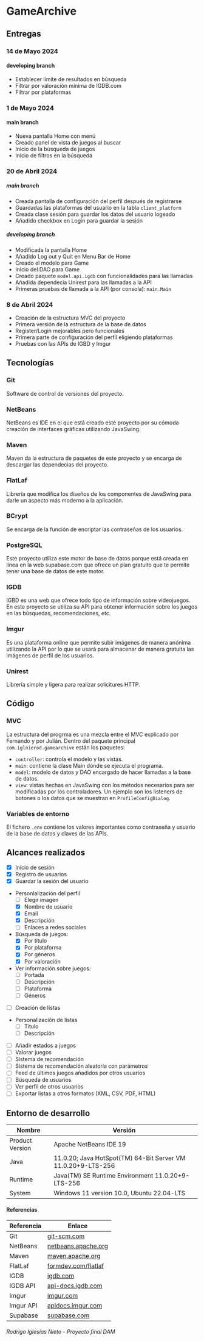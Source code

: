 # GameArchive

## Entregas
### 14 de Mayo 2024
#### developing branch
- Establecer limite de resultados en búsqueda
- Filtrar por valoración mínima de IGDB.com
- Filtrar por plataformas
    

### 1 de Mayo 2024
#### main branch
- Nueva pantalla Home con menú
- Creado panel de vista de juegos al buscar
- Inicio de la búsqueda de juegos
- Inicio de filtros en la búsqueda

### 20 de Abril 2024
##### main branch
- Creada pantalla de configuración del perfil después de registrarse
- Guardadas las plataformas del usuario en la tabla `client_platform`
- Creada clase sesión para guardar los datos del usuario logeado
- Añadido checkbox en Login para guardar la sesión
##### developing branch
- Modificada la pantalla Home
- Añadido Log out y Quit en Menu Bar de Home
- Creado el modelo para Game
- Inicio del DAO para Game
- Creado paquete `model.api.igdb` con funcionalidades para las llamadas
- Añadida dependecia Unirest para las llamadas a la API
- Primeras pruebas de llamada a la API (por consola): `main.Main`

### 8 de Abril 2024
- Creación de la estructura MVC del proyecto
- Primera versión de la estructura de la base de datos
- Register/Login mejorables pero funcionales
- Primera parte de configuración del perfil eligiendo plataformas
- Pruebas con las APIs de IGBD y Imgur

## Tecnologías
### Git
Software de control de versiones del proyecto.

### NetBeans
NetBeans es IDE en el que está creado este proyecto por su cómoda creación de interfaces gráficas utilizando JavaSwing.

### Maven
Maven da la estructura de paquetes de este proyecto y se encarga de descargar las dependecias del proyecto.

### FlatLaf
Librería que modifica los diseños de los componentes de JavaSwing para darle un aspecto más moderno a la aplicación.

### BCrypt
Se encarga de la función de encriptar las contraseñas de los usuarios.

### PostgreSQL
Este proyecto utiliza este motor de base de datos porque está creada en línea en la web supabase.com que ofrece un plan gratuito que te permite tener una base de datos de este motor.

### IGDB
IGBD es una web que ofrece todo tipo de información sobre videojuegos. En este proyecto se utiliza su API para obtener información sobre los juegos en las búsquedas, recomendaciones, etc.

### Imgur
Es una plataforma online que permite subir imágenes de manera anónima utilizando la API por lo que se usará para almacenar de manera gratuita las imágenes de perfil de los usuarios.

### Unirest
Librería simple y ligera para realizar solicitures HTTP.

## Código
### MVC
La estructura del progrma es una mezcla entre el MVC explicado por Fernando y por Julián. Dentro del paquete principal `com.iglnierod.gamearchive` están los paquetes:

- `controller`: controla el modelo y las vistas.
- `main`: contiene la clase Main dónde se ejecuta el programa.
- `model`: modelo de datos y DAO encargado de hacer llamadas a la base de datos.
- `view`: vistas hechas en JavaSwing con los métodos necesarios para ser modificadas por los controladores. Un ejemplo son los listeners de botones o los datos que se muestran en `ProfileConfigDialog`.

### Variables de entorno
El fichero ``.env`` contiene los valores importantes como contraseña y usuario de la base de datos y claves de las APIs.

## Alcances realizados
- [X] Inicio de sesión
- [X] Registro de usuarios
- [X] Guardar la sesión del usuario

- Personlalización del perfil
    - [ ] Elegir imagen
    - [X] Nombre de usuario
    - [X] Email
    - [X] Descripción
    - [ ] Enlaces a redes sociales

- Búsqueda de juegos:
    - [X] Por titulo
    - [X] Por plataforma
    - [X] Por géneros
    - [X] Por valoración

- Ver información sobre juegos:
    - [ ] Portada
    - [ ] Descripción
    - [ ] Plataforma
    - [ ] Géneros

- [ ] Creación de listas

- Personalización de listas
    - [ ] Título
    - [ ] Descripción

- [ ] Añadir estados a juegos
- [ ] Valorar juegos
- [ ] Sistema de recomendación
- [ ] Sistema de recomendación aleatoria con parámetros
- [ ] Feed de últimos juegos añadidos por otros usuarios
- [ ] Búsqueda de usuarios
- [ ] Ver perfil de otros usuarios
- [ ] Exportar listas a otros formatos (XML, CSV, PDF, HTML)

## Entorno de desarrollo
| Nombre                      |Versión                                      |
|-----------------------------|---------------------------------------------|
| Product Version             | Apache NetBeans IDE 19                      |
| Java                        | 11.0.20; Java HotSpot(TM) 64-Bit Server VM 11.0.20+9-LTS-256 |
| Runtime                     | Java(TM) SE Runtime Environment 11.0.20+9-LTS-256 |
| System                      | Windows 11 version 10.0, Ubuntu 22.04-LTS   |

#### Referencias
| Referencia     | Enlace                                        |
|----------------|-----------------------------------------------|
| Git            | [git-scm.com](https://git-scm.com/)           |
| NetBeans       | [netbeans.apache.org](https://netbeans.apache.org/front/main/index.html) |
| Maven          | [maven.apache.org](https://maven.apache.org/) |
| FlatLaf        | [formdev.com/flatlaf](https://www.formdev.com/flatlaf/) |
| IGDB           | [igdb.com](https://www.igdb.com/)             |
| IGDB API       | [api-docs.igdb.com](https://api-docs.igdb.com/) |
| Imgur          | [imgur.com](https://www.imgur.com/)           |
| Imgur API      | [apidocs.imgur.com](https://apidocs.imgur.com/) |
| Supabase       | [supabase.com](https://supabase.com/)         |

###### Rodrigo Iglesias Nieto - Proyecto final DAM
